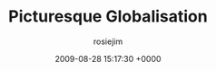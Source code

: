 ---
blog: travel
date: 2009-08-28 15:17:30 +0000
title: "Picturesque Globalisation"
author: rosiejim
permalink: /china-2009/guilin/picturesque-globalisation.markd/
---